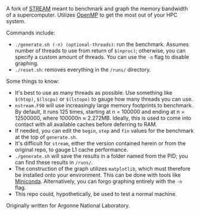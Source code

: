 A fork of [STREAM](https://github.com/jeffhammond/STREAM) meant to benchmark and graph the memory bandwidth of a supercomputer. Utilizes [OpenMP](https://www.openmp.org/) to get the most out of your HPC system.

Commands include:
* `./generate.sh (-n) (optional-threads)`: run the benchmark. Assumes number of threads to use from return of `$(nproc)`; otherwise, you can specify a custom amount of threads. You can use the `-n` flag to disable graphing.
* `./reset.sh`: removes everything in the `/runs/` directory.

Some things to know:
* It's best to use as many threads as possible. Use something like `$(htop)`, `$(lscpu)` or `$(lstopo)` to gauge how many threads you can use.
* `nstream.F90` will use increasingly large memory footprints to benchmark. By default, it runs 125 times, starting at n = 100000 and ending at n = 12500000, where 100000n ≈ 2.272MB. Ideally, this is used to come into contact with all available caches before deferring to RAM. 
* If needed, you can edit the `begin`, `step` and `fin` values for the benchmark at the top of `generate.sh`.
* It's difficult for `stream`, either the version contained herein or from the original repo, to gauge L1 cache performance.
* `./generate.sh` will save the results in a folder named from the PID; you can find these results in `/runs/`.
* The construction of the graph utilizes `matplotlib`, which must therefore be installed onto your environment. This can be done with tools like [Miniconda](https://docs.conda.io/en/latest/miniconda.html). Alternatively, you can forgo graphing entirely with the `-n` flag.
* This repo could, hypothetically, be used to test a normal machine.

Originally written for Argonne National Laboratory.

